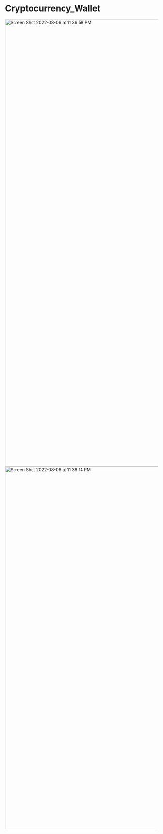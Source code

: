 # Cryptocurrency_Wallet

<img width="1471" alt="Screen Shot 2022-08-06 at 11 36 58 PM" src="https://user-images.githubusercontent.com/99771936/183274033-0cc9362a-d105-4e32-80a5-4c6fe186e798.png">
<img width="1193" alt="Screen Shot 2022-08-06 at 11 38 14 PM" src="https://user-images.githubusercontent.com/99771936/183274064-8ed3ec98-2587-441f-bbfc-132d7efde152.png">

